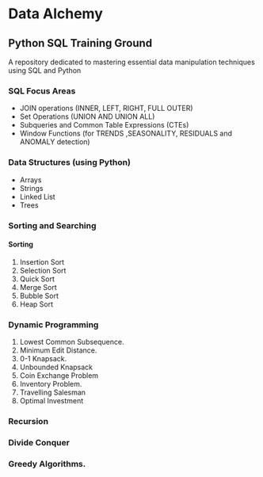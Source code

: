 # Data Alchemy
## Python SQL Training Ground

A repository dedicated to mastering essential data manipulation techniques using SQL and Python

### SQL Focus Areas
- JOIN operations (INNER, LEFT, RIGHT, FULL OUTER)
- Set Operations (UNION AND UNION ALL)
- Subqueries and Common Table Expressions (CTEs)
- Window Functions (for TRENDS ,SEASONALITY, RESIDUALS and ANOMALY detection)

### Data Structures (using Python)
- Arrays
- Strings
- Linked List
- Trees


### Sorting and Searching
#### Sorting
1. Insertion Sort
2. Selection Sort
3. Quick Sort
4. Merge Sort
5. Bubble Sort
6. Heap Sort

### Dynamic Programming
1. Lowest Common Subsequence.
2. Minimum Edit Distance.
3. 0-1 Knapsack.
4. Unbounded Knapsack
5. Coin Exchange Problem 
6. Inventory Problem.
7. Travelling Salesman
8. Optimal Investment

### Recursion
### Divide Conquer
### Greedy Algorithms.
